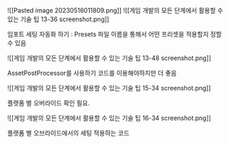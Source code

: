 ![[Pasted image 20230516011809.png]]
![[게임 개발의 모든 단계에서 활용할 수 있는 기술 팁 13-36 screenshot.png]]

임포트 세팅 자동화 하기 : Presets
파일 이름을 통해서 어떤 프리셋을 적용할지 정할 수 있음


![[게임 개발의 모든 단계에서 활용할 수 있는 기술 팁 13-48 screenshot.png]]

AssetPostProcessor를 사용하기 코드를 이용해야하지만 더 좋음

![[게임 개발의 모든 단계에서 활용할 수 있는 기술 팁 15-34 screenshot.png]]

플랫폼 별 오버라이드 확인 필요.

![[게임 개발의 모든 단계에서 활용할 수 있는 기술 팁 16-34 screenshot.png]]

플랫폼 별 오브라이드에서의 세팅 적용하는 코드